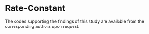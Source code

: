 # Rate-Constant
The codes supporting the findings of this study are available from the corresponding authors upon request.
